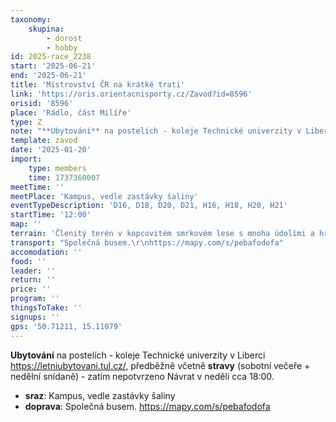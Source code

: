 ```yaml
---
taxonomy:
    skupina:
        - dorost
        - hobby
id: 2025-race_2238
start: '2025-06-21'
end: '2025-06-21'
title: 'Mistrovství ČR na krátké trati'
link: 'https://oris.orientacnisporty.cz/Zavod?id=8596'
orisid: '8596'
place: 'Rádlo, část Milíře'
type: Z
note: "**Ubytování** na postelích - koleje Technické univerzity v Liberci https://letniubytovani.tul.cz/, předběžně včetně **stravy** (sobotní večeře + nedělní snídaně) - zatím nepotvrzeno\r\nNávrat v neděli cca 18:00."
template: zavod
date: '2025-01-20'
import:
    type: members
    time: 1737360007
meetTime: ''
meetPlace: 'Kampus, vedle zastávky šaliny'
eventTypeDescription: 'D16, D18, D20, D21, H16, H18, H20, H21'
startTime: '12:00'
map: ''
terrain: 'Členitý terén v kopcovitém smrkovém lese s mnoha údolími a hřebeny. Terén nabízí řadu detailů, které jsou pozůstatky někdejších hornických aktivit. Žulové kameny, srázy a balvany pokrývají celou oblast v různé koncentraci. Údolí se vyznačují prameništi, potoky a bažinami. Celá závodní plocha je pokryta hustou sítí lesních cest, pěšin a nelegálních cyklistických trailů. Viditelnost i průběžnost je obecně velmi dobrá, omezená pouze mladým lesem, který pokrývá cca 25 % plochy. V okrajových částech lesních oblastí se může vyskytovat sezónní vegetace.'
transport: "Společná busem.\r\nhttps://mapy.com/s/pebafodofa"
accomodation: ''
food: ''
leader: ''
return: ''
price: ''
program: ''
thingsToTake: ''
signups: ''
gps: '50.71211, 15.11079'
---
```


**Ubytování** na postelích - koleje Technické univerzity v Liberci https://letniubytovani.tul.cz/, předběžně včetně **stravy** (sobotní večeře + nedělní snídaně) - zatím nepotvrzeno
Návrat v neděli cca 18:00.
* **sraz**: Kampus, vedle zastávky šaliny
* **doprava**: Společná busem.
https://mapy.com/s/pebafodofa
